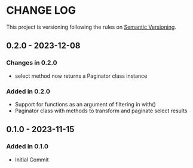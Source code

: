 # CHANGE LOG

This project is versioning following the rules on  [Semantic Versioning](http://semver.org/).

<!-- ## WIP -->

## 0.2.0 - 2023-12-08

### Changes in 0.2.0

- select method now returns a Paginator class instance

### Added in 0.2.0

- Support for functions as an argument of filtering in with()
- Paginator class with methods to transform and paginate select results

## 0.1.0 - 2023-11-15

### Added in 0.1.0

- Initial Commit
